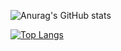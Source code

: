 
![Anurag's GitHub stats](https://github-readme-stats.vercel.app/api?username=RamonRossaDePaula&hide=contribs,prs&theme=chartreuse-dark)

[![Top Langs](https://github-readme-stats.vercel.app/api/top-langs/?username=RamonRossaDePaula&theme=chartreuse-dark&&layout=compact)](https://github.com/anuraghazra/github-readme-stats)
